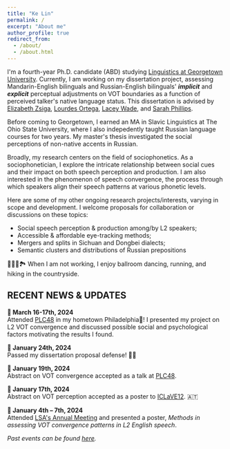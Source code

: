 ```yaml
---
title: "Ke Lin"
permalink: /
excerpt: "About me"
author_profile: true
redirect_from: 
  - /about/
  - /about.html
---
```



I'm a fourth-year Ph.D. candidate (ABD) studying [Linguistics at Georgetown University](https://linguistics.georgetown.edu/). Currently, I am working on my dissertation project, assessing Mandarin-English bilinguals and Russian-English bilinguals' ***implicit*** and ***explicit*** perceptual adjustments on VOT boundaries as a function of perceived talker's native language status. This dissertation is advised by [Elizabeth Zsiga](https://zsigae.com/), [Lourdes Ortega](https://en.wikipedia.org/wiki/Lourdes_Ortega), [Lacey Wade](https://laceywade.github.io/), and [Sarah Phillips](https://sarahfphillips.com/).

Before coming to Georgetown, I earned an MA in Slavic Linguistics at The Ohio State University, where I also indepedently taught Russian language courses for two years. My master's thesis investigated the social perceptions of non-native accents in Russian.

Broadly, my research centers on the field of sociophonetics. As a sociophonetician, I explore the intricate relationship between social cues and their impact on both speech perception and production. I am also interested in the phenomenon of speech convergence, the process through which speakers align their speech patterns at various phonetic levels. 

Here are some of my other ongoing research projects/interests, varying in scope and development. I welcome proposals for collaboration or discussions on these topics:

- Social speech perception & production among/by L2 speakers;
- Accessible & affordable eye-tracking methods;
- Mergers and splits in Sichuan and Dongbei dialects;
- Semantic clusters and distributions of Russian prepositions



🏃‍♀️💃🏞 When I am not working, I enjoy ballroom dancing, running, and hiking in the countryside. 

## RECENT NEWS & UPDATES 
**🍃 March 16-17th, 2024**<br>
Attended [PLC48](https://www.ling.upenn.edu/Events/PLC/plc48/schedulepage.html) in my hometown Philadelphia🔔! I presented my project on L2 VOT convergence and discussed possible social and psychological factors motivating the results I found.

**🍃 January 24th, 2024**<br>
Passed my dissertation proposal defense! 🙏🏁

**🍃 January 19th, 2024**<br>
Abstract on VOT convergence accepted as a talk at [PLC48](https://www.ling.upenn.edu/Events/PLC/plc48/).

**🍃 January 17th, 2024**<br>
Abstract on VOT perception accepted as a poster to [ICLaVE12](https://iclave12.dioe.at/). 🇦🇹 

**🍃 January 4th – 7th, 2024**<br>
Attended [LSA's Annual Meeting](https://virtual.oxfordabstracts.com/#/event/public/4438/information?page=1813) and presented a poster, *Methods in assessing VOT convergence patterns in L2 English speech*.


*Past events can be found [here](/news/).*